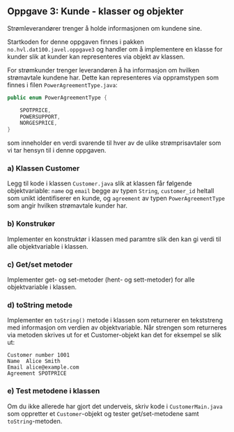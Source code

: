 ## Oppgave 3: Kunde - klasser og objekter

Strømleverandører trenger å holde informasjonen om kundene sine. 

Startkoden for denne oppgaven finnes i pakken `no.hvl.dat100.javel.oppgave3` og handler om å implementere en klasse for kunder slik at kunder kan representeres via objekt av klassen.

For strømkunder trenger leverandøren å ha informasjon om hvilken strømavtale kundene har. Dette kan representeres via oppramstypen som finnes i filen `PowerAgreementType.java`:

```java
public enum PowerAgreementType {

    SPOTPRICE,
    POWERSUPPORT,
    NORGESPRICE,
}
```

som inneholder en verdi svarende til hver av de ulike strømprisavtaler som vi tar hensyn til i denne oppgaven.

### a) Klassen Customer

Legg til kode i klassen `Customer.java` slik at klassen får følgende objektvariable: `name`  og `email` begge av typen `String`, `customer_id` heltall som unikt identifiserer en kunde, og `agreement` av typen `PowerAgreementType` som angir hvilken strømavtale kunder har. 

### b) Konstrukør

Implementer en konstruktør i klassen med paramtre slik den kan gi verdi til alle objektvariable i klassen.

### c) Get/set metoder

Implementer get- og set-metoder (hent- og sett-metoder) for alle objektvariable i klassen.

### d) toString metode

Implementer en `toString()` metode i klassen som returnerer en tekststreng med informasjon om verdien av objektvariable. Når strengen som returneres via metoden skrives ut for et Customer-objekt kan det for eksempel se slik ut:

```
Customer number 1001
Name  Alice Smith
Email alice@example.com
Agreement SPOTPRICE
```

### e) Test metodene i klassen

Om du ikke allerede har gjort det underveis, skriv kode i `CustomerMain.java` som oppretter et `Customer`-objekt og tester get/set-metodene samt `toString`-metoden.
